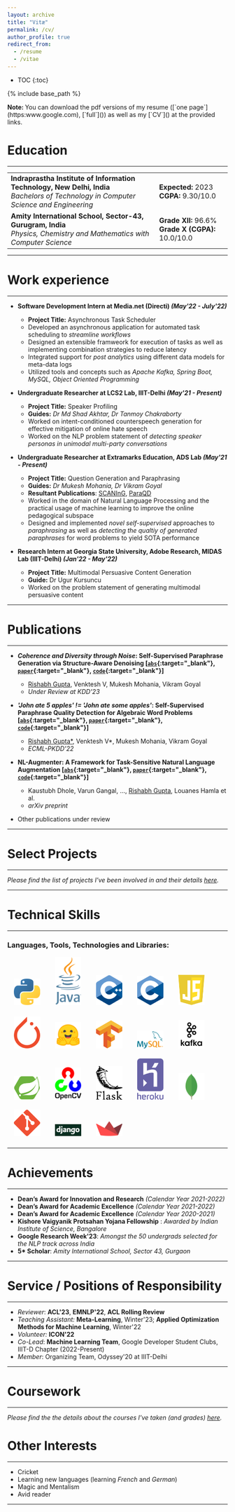 ```yaml
---
layout: archive
title: "Vitæ"
permalink: /cv/
author_profile: true
redirect_from:
  - /resume
  - /vitae
---
```


- TOC
{:toc}

{% include base_path %}

<p class="panel-success" markdown="1"><i class="fas fa-cloud-download-alt"></i> <b>Note: </b>You can download the pdf versions of my resume ([`one page`](https:www.google.com), [`full`]()) as well as my [`CV`]() at the provided links.
</p>

Education
======
---

<style type="text/css">
.tg  {border-collapse:collapse;border-spacing:0;}
table, tr, td, th {
    border: none;
}
.tg-zv4m {font-size:medium;}
</style>
<table class="tg">
<tbody>
  <tr>
    <td class="tg-zv4m"><span style="font-weight:bold">Indraprastha Institute of Information Technology, New Delhi, India</span><br><span style="font-style:italic">Bachelors of Technology in Computer Science and Engineering</span><br></td>
    <td class="tg-zv4m"><b>Expected:</b> 2023<br><b>CGPA:</b> 9.30/10.0<br></td>
  </tr>
  <tr>
    <td class="tg-zv4m"><span style="font-weight:bold">Amity International School, Sector-43, Gurugram, India</span><br><span style="font-style:italic">Physics, Chemistry and Mathematics with Computer Science</span><br></td>
    <td class="tg-zv4m"><b>Grade XII:</b> 96.6%<br><b>Grade X (CGPA):</b> 10.0/10.0<br></td>
  </tr>
</tbody>
</table>

---

Work experience
======
---

* **Software Development Intern at Media.net (Directi) *(May'22 - July'22)***
  * **Project Title:** Asynchronous Task Scheduler
  * Developed an asynchronous application for automated task scheduling to *streamline workflows*
  * Designed an extensible framweork for execution of tasks as well as implementing combination strategies to reduce latency
  * Integrated support for *post analytics* using different data models for meta-data logs
  * Utilized tools and concepts such as *Apache Kafka, Spring Boot, MySQL, Object Oriented Programming*

* **Undergraduate Researcher at LCS2 Lab, IIIT-Delhi *(May'21 - Present)***
  * **Project Title:** Speaker Profiling
  * **Guides:** *Dr Md Shad Akhtar, Dr Tanmoy Chakraborty*
  * Worked on intent-conditioned counterspeech generation for effective mitigation of online hate speech
  * Worked on the NLP problem statement of *detecting speaker personas in unimodal multi-party conversations*

* **Undergraduate Researcher at Extramarks Education, ADS Lab *(May'21 - Present)***
  * **Project Title:** Question Generation and Paraphrasing
  * **Guides:** *Dr Mukesh Mohania, Dr Vikram Goyal*
  * **Resultant Publications**: [SCANInG](/publications/#spacing-self-supervised-paraphrasing-via-controlled-injection-of-grounded-noise), [ParaQD](/publications/#john-ate-5-apples--john-ate-some-apples-self-supervised-paraphrase-quality-detection-for-algebraic-word-problems-abs-paper-code)
  * Worked in the domain of Natural Language Processing and the practical usage of machine learning to improve the online pedagogical subspace
  * Designed and implemented *novel self-supervised* approaches to *paraphrasing* as well as *detecting the qualtiy of generated paraphrases* for word problems to yield SOTA performance 

* **Research Intern at Georgia State University, Adobe Research, MIDAS Lab (IIIT-Delhi) *(Jan'22 - May'22)***
  * **Project Title:** Multimodal Persuasive Content Generation
  * **Guide:** Dr Ugur Kursuncu
  * Worked on the problem statement of generating multimodal persuasive content
 
---

Publications
======
---

* ***Coherence and Diversity through Noise*: Self-Supervised Paraphrase Generation via Structure-Aware Denoising [[`abs`](https://arxiv.org/abs/2302.02780){:target="_blank"}, [`paper`](https://arxiv.org/pdf/2302.02780){:target="_blank"}, [`code`](https://anonymous.4open.science/r/SCANInG/){:target="_blank"}]**
  * <ins>Rishabh Gupta</ins>, Venktesh V, Mukesh Mohania, Vikram Goyal  
  * *Under Review at KDD'23*

* ***'John ate 5 apples' != 'John ate some apples'*: Self-Supervised Paraphrase Quality Detection for Algebraic Word Problems [[`abs`](https://arxiv.org/abs/2206.08263){:target="_blank"}, [`paper`](https://arxiv.org/pdf/2206.08263){:target="_blank"}, [`code`](https://github.com/ADS-AI/ParaQD){:target="_blank"}]**
  * <ins>Rishabh Gupta\*</ins>, Venktesh V\*, Mukesh Mohania, Vikram Goyal  
  * *ECML-PKDD'22*

<!-- * ***Speaker Profiling in Multi-Party Conversations***
  * Shivani Kumar, <ins>Rishabh Gupta</ins>, Md. Shad Akhtar, Tanmoy Chakraborty 
  * *Under Review*

* ***Question GenIES: Question Generation with Interpretable Explainable Solutions***
  * Tushar Mohan, Pritish Gulati, <ins>Rishabh Gupta</ins>, Mukesh Mohania, Vikram Goyal  
  * *Under Review* -->

* **NL-Augmenter: A Framework for Task-Sensitive Natural Language Augmentation [[`abs`](https://arxiv.org/abs/2112.02721){:target="_blank"}, [`paper`](https://arxiv.org/pdf/2112.02721){:target="_blank"}, [`code`](https://github.com/GEM-benchmark/NL-Augmenter){:target="_blank"}]**
  * Kaustubh Dhole, Varun Gangal, ..., <ins>Rishabh Gupta</ins>, Louanes Hamla et al.
  * *arXiv preprint*

* Other publications under review

---

Select Projects
=====
---

*Please find the list of projects I've been involved in and their details [here](/projects).*

---

Technical Skills
======
---

### Languages, Tools, Technologies and Libraries:
<img src="/images/python.png" alt="Python" title="Python" width="60" hspace="15"/> <img src="/images/java.png" alt="Java" title="Java" width="60" hspace="15"/> <img src="/images/cpp.png" alt="C++" title="C++" width="60" hspace="15"/> <img src="/images/c.png" alt="C" title="C" width="60" hspace="15"/> <img src="/images/js.svg" alt="JavaScript" title="JavaScript" width="60" hspace="15"/>
<!-- * **Tools, Technologies and Libraries**:   -->
<img src="/images/torch.png" alt="PyTorch" title="PyTorch" width="60" hspace="15" vspace="10"/> <img src="/images/hf.png" alt="Hugging Face" title="Hugging Face" width="60" hspace="15" vspace="10"/> <img src="/images/tf.png" alt="TensorFlow" title="TensorFlow" width="60" hspace="15" vspace="10"/> <img src="/images/mysql.svg" alt="MySQL" title="MySQL" width="60" hspace="15" vspace="10"/> <img src="/images/kafka.png" alt="Apache Kafka" title="Apache Kafka" width="60" hspace="15" vspace="10"/> <img src="/images/spring.png" alt="Spring Boot" title="Spring Boot" width="60" hspace="15" vspace="10"/> <img src="/images/opencv.png" alt="OpenCV" title="OpenCV" width="60" hspace="15" vspace="10"/>  <img src="/images/flask.png" alt="Flask" title="Flask" width="60" hspace="15" vspace="10"/> <img src="/images/heroku.png" alt="Heroku" title="Heroku" width="60" hspace="15" vspace="10"/>  <img src="/images/mongo.webp" alt="MongoDB" title="MongoDB" width="60" hspace="15" vspace="10"/>   <img src="/images/git.png" alt="Git" title="Git" width="60" hspace="15" vspace="10"/>   <img src="/images/django.png" alt="Django" title="Django" width="60" hspace="15" vspace="10"/>   <img src="/images/streamlit.svg" alt="Streamlit" title="Streamlit" width="60" hspace="15" vspace="10"/>

---

Achievements
=====
---

* **Dean’s Award for Innovation and Research** *(Calendar Year 2021-2022)*
* **Dean’s Award for Academic Excellence** *(Calendar Year 2021-2022)*
* **Dean’s Award for Academic Excellence** *(Calendar Year 2020-2021)*
* **Kishore Vaigyanik Protsahan Yojana Fellowship** : *Awarded by Indian Institute of Science, Bangalore*
* **Google Research Week'23**: *Amongst the 50 undergrads selected for the NLP track across India*
* **5\* Scholar**: *Amity International School, Sector 43, Gurgaon*

---

Service / Positions of Responsibility
======
---

* *Reviewer*: **ACL'23**, **EMNLP'22**, **ACL Rolling Review**
* *Teaching Assistant:* **Meta-Learning**, Winter'23; **Applied Optimization Methods for Machine Learning**, Winter'22
* *Volunteer:* **ICON'22**
* *Co-Lead*: **Machine Learning Team**, Google Developer Student Clubs, IIIT-D Chapter (2022-Present)
* *Member*: Organizing Team, Odyssey'20 at IIIT-Delhi

---

Coursework
=====
---

*Please find the the details about the courses I've taken (and grades) [here](/courses).*


Other Interests
=====
---

* Cricket
* Learning new languages (learning *French* and *German*)
* Magic and Mentalism
* Avid reader

---

